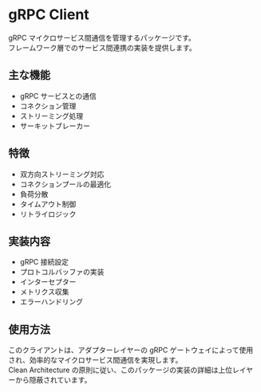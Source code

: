 # gRPC Client

gRPC マイクロサービス間通信を管理するパッケージです。  
フレームワーク層でのサービス間連携の実装を提供します。

## 主な機能

- gRPC サービスとの通信
- コネクション管理
- ストリーミング処理
- サーキットブレーカー

## 特徴

- 双方向ストリーミング対応
- コネクションプールの最適化
- 負荷分散
- タイムアウト制御
- リトライロジック

## 実装内容

- gRPC 接続設定
- プロトコルバッファの実装
- インターセプター
- メトリクス収集
- エラーハンドリング

## 使用方法

このクライアントは、アダプターレイヤーの gRPC ゲートウェイによって使用され、効率的なマイクロサービス間通信を実現します。  
Clean Architecture の原則に従い、このパッケージの実装の詳細は上位レイヤーから隠蔽されています。
